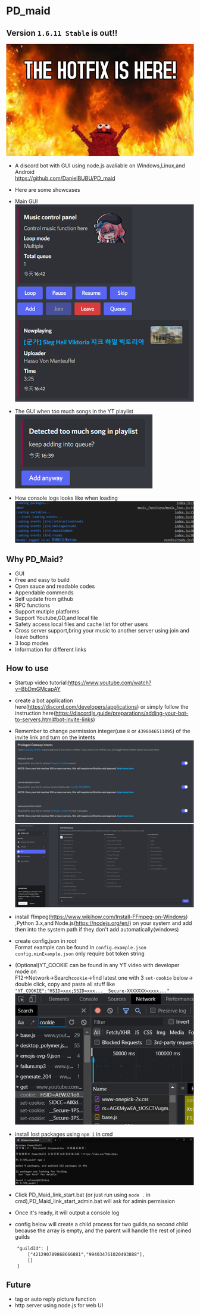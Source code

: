 # PD_maid

## Version `1.6.11 Stable` is out!!
![Banner](./readme_assets/banner.png)


- A discord bot with GUI using node.js avaliable on Windows,Linux,and Android</br>
https://github.com/DanielBUBU/PD_maid
- Here are some showcases

- Main GUI
![Main UI](./readme_assets/main_UI.png)
- The GUI when too much songs in the YT playlist
![YTPL too much](./readme_assets/ytpl_toomuch.png)
- How console logs looks like when loading
![logs](./readme_assets/console_logs.png)

## Why PD_Maid?

- GUI
- Free and easy to build
- Open sauce and readable codes
- Appendable commends
- Self update from github
- RPC functions
- Support mutiple platforms
- Support Youtube,GD,and local file
- Safety access local files and cache list for other users
- Cross server support,bring your music to another server using join and leave buttons
- 3 loop modes
- Information for different links

## How to use

- Startup video tutorial:https://www.youtube.com/watch?v=BbDmGMcapAY

- create a bot application here(https://discord.com/developers/applications)
or simply follow the instruction here(https://discordjs.guide/preparations/adding-your-bot-to-servers.html#bot-invite-links)</br>

- Remember to change permission integer(use `8` or `4398046511095`) of the invite link and turn on the intents</br>
![biscuit](./readme_assets/Intents.png)</br>
![biscuit](./readme_assets/Permission.png)</br>

- install ffmpeg(https://www.wikihow.com/Install-FFmpeg-on-Windows) ,Python 3.x,and Node.js(https://nodejs.org/en/) on your system and add then into the system path if they don't add automatically(windows)

- create config.json in root</br>
Format example can be found in `config.example.json`</br>
`config.minExample.json` only require bot token string</br>
- (Optional)YT_COOKIE can be found in any YT video with developer mode on</br>
F12->Network->Search`cookie`->find latest one with 3 `set-cookie` below-></br>
double click, copy and paste all stuff like `"YT_COOKIE":"HSID=xxx;SSID=xxx...__Secure-XXXXXXX=xxxx..."`</br>
![biscuit](./readme_assets/biscuit.png)
- install lost packages using `npm i` in cmd</br>
![npm](./readme_assets/npm.png)
- Click PD_Maid_link_start.bat (or just run using `node .` in cmd),PD_Maid_link_start_admin.bat will ask for admin permission</br>
- Once it's ready, it will output a console log</br>

- config below will create a child process for two guilds,no second child because the array is empty, and the parent will handle the rest of joined guilds</br>
````
    "guildId": [
        ["421290789868666881","994034761020493888"],
        []
    ]
````
## Future

- tag or auto reply picture function
- http server using node.js for web UI

